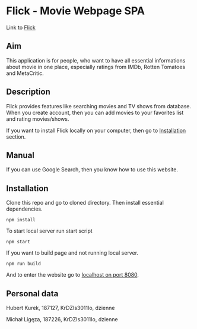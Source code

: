 # Flick - Movie Webpage SPA

Link to [Flick](http://flick.ct8.pl/)

## Aim

This application is for people, who want to have all essential informations about movie in one place, especially ratings from IMDb, Rotten Tomatoes and MetaCritic.

## Description

Flick provides features like searching movies and TV shows from database. When you create account, then you can add movies to your favorites list and rating movies/shows.

If you want to install Flick locally on your computer, then go to [Installation](#installation) section.


## Manual

If you can use Google Search, then you know how to use this website.

## Installation

Clone this repo and go to cloned directory. Then install essential dependencies.

    npm install

To start local server run start script

    npm start
    
If you want to build page and not running local server.

    npm run build

And to enter the website go to [localhost on port 8080](http://localhost:8080).

## Personal data

Hubert Kurek, 187127, KrDZIs3011Io, dzienne

Michał Ligęza, 187226, KrDZIs3011Io, dzienne

